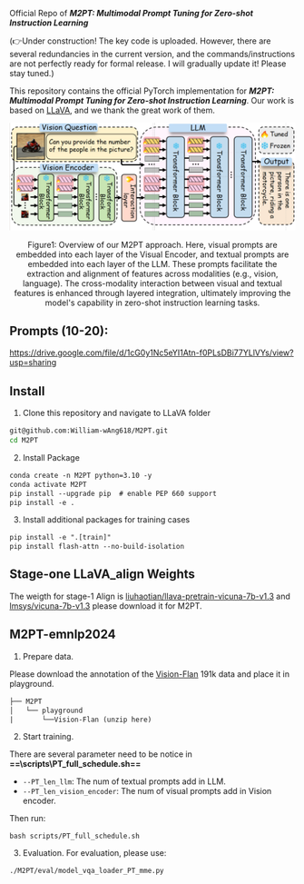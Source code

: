 Official Repo of ***M2PT: Multimodal Prompt Tuning for Zero-shot Instruction Learning***

(👉Under construction! The key code is uploaded. However, there are several redundancies in the current version, and the commands/instructions are not perfectly ready for formal release. I will gradually update it! Please stay tuned.)

This repository contains the official PyTorch implementation for ***M2PT: Multimodal Prompt Tuning for Zero-shot Instruction Learning***. Our work is based on [LLaVA](https://github.com/haotian-liu/LLaVA), and we thank the great work of them.

<!--<img src="./images/mainfig.png" width="70%">-->
<div align="center">
  <img src=".\images\mainfig.png">
</div>
<p align="center">
 Figure1: Overview of our M2PT approach. Here, visual prompts are embedded into each layer of the Visual Encoder, and textual prompts are embedded into each layer of the LLM. These prompts facilitate the extraction and alignment of features across modalities (e.g., vision, language). The cross-modality interaction between visual and textual features is enhanced through layered integration, ultimately improving the model's capability in zero-shot instruction learning tasks.
</p>

## Prompts (10-20):
https://drive.google.com/file/d/1cG0y1Nc5eYI1Atn-f0PLsDBi77YLlVYs/view?usp=sharing

## Install

1.  Clone this repository and navigate to LLaVA folder

```bash
git@github.com:William-wAng618/M2PT.git
cd M2PT
```

2.  Install Package

```Shell
conda create -n M2PT python=3.10 -y
conda activate M2PT
pip install --upgrade pip  # enable PEP 660 support
pip install -e .
```

3.  Install additional packages for training cases

<!---->

    pip install -e ".[train]"
    pip install flash-attn --no-build-isolation

## Stage-one LLaVA_align Weights

The weigth for stage-1 Align is [liuhaotian/llava-pretrain-vicuna-7b-v1.3](https://huggingface.co/liuhaotian/llava-pretrain-vicuna-7b-v1.3) and  [lmsys/vicuna-7b-v1.3](https://huggingface.co/lmsys/vicuna-7b-v1.3) please download it for M2PT.

## M2PT-emnlp2024

1.  Prepare data.

Please download the annotation of the [Vision-Flan](https://huggingface.co/datasets/Vision-Flan/vision-flan_191-task_1k) 191k data and place it in playground.

    ├── M2PT
    │   └── playground
    |       └──Vision-Flan (unzip here)

2.  Start training.

There are several parameter need to be notice in **==\scripts\PT\_full\_schedule.sh==**
*   `--PT_len_llm`: The num of textual prompts add in LLM.
*   `--PT_len_vision_encoder`: The num of visual prompts add in Vision encoder.

Then run:
```Shell
bash scripts/PT_full_schedule.sh
```

3.  Evaluation.
For evaluation, please use:
```
./M2PT/eval/model_vqa_loader_PT_mme.py
```
